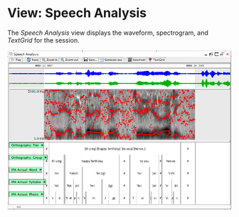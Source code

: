 # View: Speech Analysis

The *Speech Analysis* view displays the waveform, spectrogram, and *TextGrid* for the session.

![../images/EditorView_SpeechAnalysis.png](../images/EditorView_SpeechAnalysis.png)
